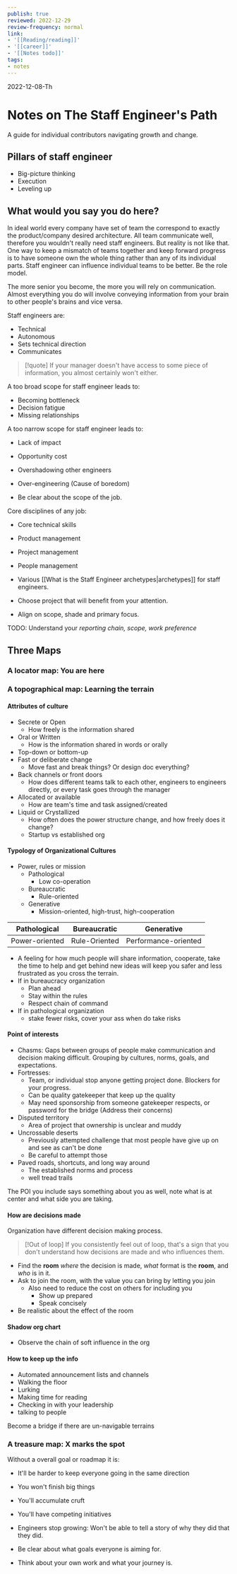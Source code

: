 ```yaml
---
publish: true
reviewed: 2022-12-29
review-frequency: normal
link:
- '[[Reading/reading]]'
- '[[career]]'
- '[[Notes todo]]'
tags:
- notes
---
```

2022-12-08-Th

# Notes on The Staff Engineer's Path
A guide for individual contributors navigating growth and change.

## Pillars of staff engineer
- Big-picture thinking
- Execution
- Leveling up

## What would you say you do here?
In ideal world every company have set of team the correspond to exactly the product/company desired architecture. All team communicate well, therefore you wouldn't really need staff engineers.
But reality is not like that. One way to keep a mismatch of teams together and keep forward progress is to have someone own the whole thing rather than any of its individual parts.
Staff engineer can influence individual teams to be better. Be the role model.

The more senior you become, the more you will rely on communication. Almost everything you do will involve conveying information from your brain to other people's brains and vice versa.

Staff engineers are:
- Technical
- Autonomous
- Sets technical direction
- Communicates

> [!quote]
> If your manager doesn't have access to some piece of information, you almost certainly won't either.

A too broad scope for staff engineer leads to:
- Becoming bottleneck
- Decision fatigue
- Missing relationships

A too narrow scope for staff engineer leads to:
- Lack of impact
- Opportunity cost
- Overshadowing other engineers
- Over-engineering (Cause of boredom)

- Be clear about the scope of the job.

Core disciplines of any job:
- Core technical skills
- Product management
- Project management
- People management

- Various [[What is the Staff Engineer archetypes|archetypes]] for staff engineers.

- Choose project that will benefit from your attention.

- Align on scope, shade and primary focus.

TODO: Understand your *reporting chain, scope, work preference*

## Three Maps

### A locator map: You are here

### A topographical map: Learning the terrain

#### Attributes of culture
- Secrete or Open
    - How freely is the information shared
- Oral or Written
    - How is the information shared in words or orally
- Top-down or bottom-up
- Fast or deliberate change
    - Move fast and break things? Or design doc everything?
- Back channels or front doors
    - How does different teams talk to each other, engineers to engineers directly, or every task goes through the manager
- Allocated or available
    - How are team's time and task assigned/created
- Liquid or Crystallized
    - How often does the power structure change, and how freely does it change?
    - Startup vs established org

#### Typology of Organizational Cultures
- Power, rules or mission
    - Pathological
        - Low co-operation
    - Bureaucratic
        - Rule-oriented
    - Generative
        - Mission-oriented, high-trust, high-cooperation

| Pathological | Bureaucratic | Generative |
| ------------ | ------------ | ---------- |
| Power-oriented|Rule-Oriented|Performance-oriented|

- A feeling for how much people will share information, cooperate, take the time to help and get behind new ideas will keep you safer and less frustrated as you cross the terrain.
- If in bureaucracy organization
    - Plan ahead
    - Stay within the rules
    - Respect chain of command
- If in pathological organization
    - stake fewer risks, cover your ass when do take risks

#### Point of interests
- Chasms: Gaps between groups of people make communication and decision making difficult. Grouping by cultures, norms, goals, and expectations.
- Fortresses: 
    - Team, or individual stop anyone getting project done. Blockers for your progress.
    - Can be quality gatekeeper that keep up the quality
    - May need sponsorship from someone gatekeeper respects, or password for the bridge (Address their concerns)
- Disputed territory
    - Area of project that ownership is unclear and muddy
- Uncrossable deserts
    - Previously attempted challenge that most people have give up on and see as can't be done
    - Be careful to attempt those
- Paved roads, shortcuts, and long way around
    - The established norms and process
    - well tread trails

The POI you include says something about you as well, note what is at center and what side you are taking.

#### How are decisions made
Organization have different decision making process.
> [!Out of loop]
> If you consistently feel out of loop, that's a sign that you don't understand how decisions are made and who influences them.

- Find the **room** *where* the decision is made, *what* format is the **room**, and *who* is in it.
- Ask to join the room, with the value you can bring by letting you join
    - Also need to reduce the cost on others for including you
        - Show up prepared
        - Speak concisely
- Be realistic about the effect of the room

#### Shadow org chart
- Observe the chain of soft influence in the org

#### How to keep up the info
- Automated announcement lists and channels
- Walking the floor
- Lurking
- Making time for reading
- Checking in with your leadership
- talking to people

Become a bridge if there are un-navigable terrains

### A treasure map: X marks the spot
Without a overall goal or roadmap it is:
- It'll be harder to keep everyone going in the same direction
- You won't finish big things
- You'll accumulate cruft
- You'll have competing initiatives
- Engineers stop growing: Won't be able to tell a story of why they did that they did.

- Be clear about what goals everyone is aiming for.
- Think about your own work and what your journey is.